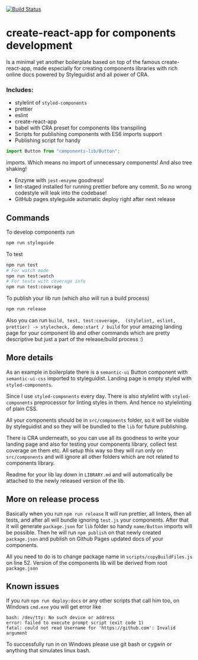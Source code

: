 [![Build Status](https://travis-ci.org/RIP21/CRA-components-development.svg?branch=master)](https://travis-ci.org/RIP21/CRA-components-development)
# create-react-app for components development
Is a minimal yet another  boilerplate based on top of the famous 
create-react-app, made especially for creating components libraries with 
rich online docs powered by Styleguidist and all power of CRA.
 
 ### Includes: 
 - stylelint of `styled-components` 
 - prettier 
 - eslint
 - create-react-app 
 - babel with CRA preset for components libs transpiling
 - Scripts for publishing components with ES6 imports support
 - Publishing script for handy 
 ```javascript 
 import Button from "components-lib/Button";
 ``` 
 imports. Which means no import of unnecessary components! 
 And also tree shaking!
 - Enzyme with `jest-enzyme` goodness!
 - lint-staged installed for running prettier before any commit. 
 So no wrong codestyle will leak into the codebase!
 - GitHub pages styleguide automatic deploy right after next release

## Commands
To develop components run
```bash
npm run styleguide 
```

To test
```bash
npm run test
# For watch mode
npm run test:watch
# For tests with coverage info
npm run test:coverage
```

To publish your lib run (which also will run a build process)
```bash
npm run release
```

Also you can run `build, test, test:coverage, 
(stylelint, eslint, prettier) -> stylecheck, demo:start / build` for your 
amazing landing page for your component lib and other commands 
which are pretty descriptive but just a part of the release/build process :)

## More details
As an example in boilerplate there is a `semantic-ui` Button component
with `semantic-ui-css` imported to styleguidist.
Landing page is empty styled with `styled-components`.

Since I use `styled-components` every day. There is also stylelint with 
`styled-components` preprocessor for linting styles in them. And hence 
no stylelinting of plain CSS.

All your components should be in `src/components` folder, so it will be visible
by styleguidist and so they will be bundled to the `lib` for future publishing.

There is CRA underneath, so you can use all its goodness to write your landing page
and also for testing your components library, collect test coverage on them etc.
All setup this way so they will run only on `src/components` and will ignore all other 
folders which are not related to components library.

Readme for your lib lay down in `LIBRARY.md` and will automatically be attached to 
the newly released version of the lib.

## More on release process
Basically when you run `npm run release`
It will run prettier, all linters, then all tests, and after all will bundle
ignoring `test.js` your components. After that it will generate `package.json` for
`lib` folder so handy `name/Button` imports will be possible. Then he will run `npm publish` 
on that newly created `package.json` and publish on Github Pages updated docs of 
your components.

All you need to do is to change package name in `scripts/copyBuildFiles.js` on line 52.
Version of the components lib will be derived from root `package.json`

## Known issues
If you run `npm run deploy:docs` or any other scripts that call him too, on Windows `cmd.exe` you will
get error like 
```
bash: /dev/tty: No such device or address
error: failed to execute prompt script (exit code 1)
fatal: could not read Username for 'https://github.com': Invalid argument
```
To successfully run in on Windows please use git bash or cygwin or anything that simulates linux bash.